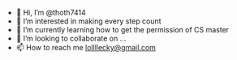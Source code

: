 - 👋 Hi, I’m @thoth7414
- 👀 I’m interested in making every step count
- 🌱 I’m currently learning how to get the permission of CS master
- 💞️ I’m looking to collaborate on ...
- 📫 How to reach me lollllecky@gmail.com

<!---
thoth7414/thoth7414 is a ✨ special ✨ repository because its `README.md` (this file) appears on your GitHub profile.
You can click the Preview link to take a look at your changes.
--->
